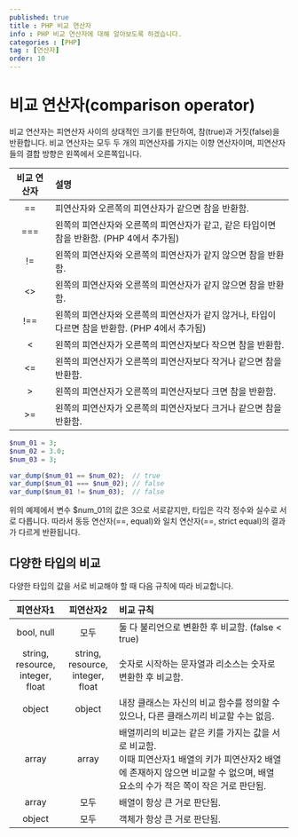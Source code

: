 ```yaml
---
published: true
title : PHP 비교 연산자
info : PHP 비교 연산자에 대해 알아보도록 하겠습니다.
categories : [PHP]
tag : [연산자]
order: 10
---
```


# 비교 연산자(comparison operator)
비교 연산자는 피연산자 사이의 상대적인 크기를 판단하여, 참(true)과 거짓(false)을 반환합니다.
비교 연산자는 모두 두 개의 피연산자를 가지는 이향 연산자이며, 피연산자들의 결합 방향은 왼쪽에서 오른쪽입니다.


|비교 연산자|설명|
|:--:|:--|
|==|피연산자와 오른쪽의 피연산자가 같으면 참을 반환함.|
|===|왼쪽의 피연산자와 오른쪽의 피연산자가 같고, 같은 타입이면 참을 반환함. (PHP 4에서 추가됨)|
|!=|왼쪽의 피연산자와 오른쪽의 피연산자가 같지 않으면 참을 반환함.|
|<>|왼쪽의 피연산자와 오른쪽의 피연산자가 같지 않으면 참을 반환함.|
|!==|왼쪽의 피연산자와 오른쪽의 피연산자가 같지 않거나, 타입이 다르면 참을 반환함. (PHP 4에서 추가됨)|
|<|왼쪽의 피연산자가 오른쪽의 피연산자보다 작으면 참을 반환함.|
|<=|왼쪽의 피연산자가 오른쪽의 피연산자보다 작거나 같으면 참을 반환함.|
|>|왼쪽의 피연산자가 오른쪽의 피연산자보다 크면 참을 반환함.|
|>=|왼쪽의 피연산자가 오른쪽의 피연산자보다 크거나 같으면 참을 반환함.|
```php
$num_01 = 3;
$num_02 = 3.0;
$num_03 = 3;

var_dump($num_01 == $num_02);  // true
var_dump($num_01 === $num_02); // false
var_dump($num_01 != $num_03);  // false
```
위의 예제에서 변수 $num_01의 값은 3으로 서로같지만, 타입은 각각 정수와 실수로 서로 다릅니다.
따라서 동등 연산자(==, equal)와 일치 연산자(==, strict equal)의 결과가 다르게 반환됩니다.


## 다양한 타입의 비교
다양한 타입의 값을 서로 비교해야 할 때 다음 규칙에 따라 비교합니다.


|피연산자1|피연산자2|비교 규칙|
|:--:|:--:|:--|
|bool, null|모두|둘 다 불리언으로 변환한 후 비교함. (false < true)|
|string,<br/>resource,<br/>integer, float|string,<br/>resource,<br/>integer, float|숫자로 시작하는 문자열과 리소스는 숫자로 변환한 후 비교함.|
|object|object|내장 클래스는 자신의 비교 함수를 정의할 수 있으나, 다른 클래스끼리 비교할 수는 없음.|
|array|array|배열끼리의 비교는 같은 키를 가지는 값을 서로 비교함.<br/>이때 피연산자1 배열의 키가 피연산자2 배열에 존재하지 않으면 비교할 수 없으며, 배열 요소의 수가 적은 쪽이 작은 거로 판단됨.|
|array|모두|배열이 항상 큰 거로 판단됨.|
|object|모두|객체가 항상 큰 거로 판단됨.|